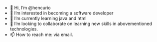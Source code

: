 - 👋 Hi, I’m @hencurio
- 👀 I’m interested in becoming a software developer
- 🌱 I’m currently learning java and html
- 💞️ I’m looking to collaborate on learning new skills in abovementioned technologies.
- 📫 How to reach me: via email.

<!---
hencurio/hencurio is a ✨ special ✨ repository because its `README.md` (this file) appears on your GitHub profile.
You can click the Preview link to take a look at your changes.
--->
